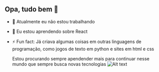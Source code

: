 ## Opa, tudo bem 👋

- 🔭 Atualmente eu não estou trabalhando
- 🌱 Eu estou aprendendo sobre React
- ⚡ Fun fact: Já criava algumas coisas em outras linguagens de programação, como jogos de texto em python e sites em html e css

  Estou procurando sempre apendender mais para continuar nesse mundo que sempre busca novas tecnologias
![Alt text](https://media.tenor.com/EAAxkwW71WcAAAAj/pokemon-pokemon-black-and-white.gif "Zekrom")
